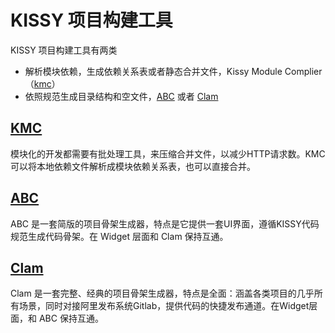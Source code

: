 # KISSY 项目构建工具

KISSY 项目构建工具有两类

- 解析模块依赖，生成依赖关系表或者静态合并文件，Kissy Module Complier（[kmc](kmc.html)）
- 依照规范生成目录结构和空文件，[ABC](http://abc.f2e.taobao.net/) 或者 [Clam](clam.html)

## [KMC](kmc.html)

模块化的开发都需要有批处理工具，来压缩合并文件，以减少HTTP请求数。KMC 可以将本地依赖文件解析成模块依赖关系表，也可以直接合并。

## [ABC](http://abc.f2e.taobao.net/)

ABC 是一套简版的项目骨架生成器，特点是它提供一套UI界面，遵循KISSY代码规范生成代码骨架。在 Widget 层面和 Clam 保持互通。

## [Clam](clam.html)

Clam 是一套完整、经典的项目骨架生成器，特点是全面：涵盖各类项目的几乎所有场景，同时对接阿里发布系统Gitlab，提供代码的快捷发布通道。在Widget层面，和 ABC 保持互通。
